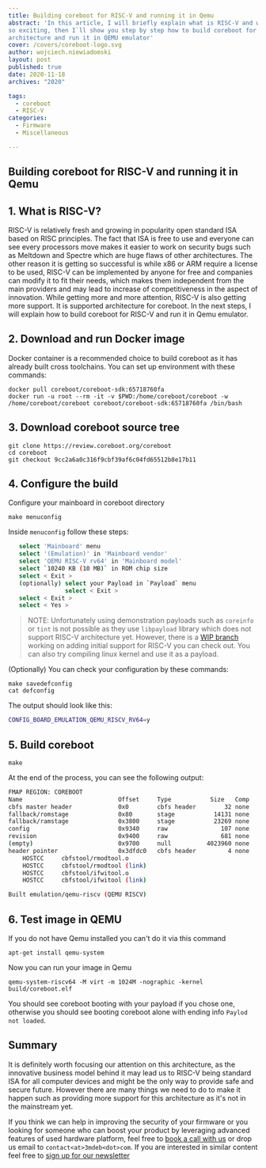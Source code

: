 ```yaml
---
title: Building coreboot for RISC-V and running it in Qemu
abstract: 'In this article, I will briefly explain what is RISC-V and why it is
so exciting, then I`ll show you step by step how to build coreboot for this
architecture and run it in QEMU emulator'
cover: /covers/coreboot-logo.svg
author: wojciech.niewiadomski
layout: post
published: true
date: 2020-11-18
archives: "2020"

tags:
  - coreboot
  - RISC-V
categories:
  - Firmware
  - Miscellaneous

---
```


## Building coreboot for RISC-V and running it in Qemu

## 1. What is RISC-V?

RISC-V is relatively fresh and growing in popularity open standard ISA based on
RISC principles. The fact that ISA is free to use and everyone can see every
processors move makes it easier to work on security bugs such as Meltdown and
Spectre which are huge flaws of other architectures. The other reason it is
getting so successful is while x86 or ARM require a license to be used, RISC-V
can be implemented by anyone for free and companies can modify it to fit their
needs, which makes them independent from the main providers and may lead to
increase of competitiveness in the aspect of innovation. While getting more and
more attention, RISC-V is also getting more support. It is supported
architecture for coreboot. In the next steps, I will explain how to build
coreboot for RISC-V and run it in Qemu emulator.

## 2. Download and run Docker image

Docker container is a recommended choice to build coreboot as it has already
built cross toolchains. You can set up environment with these commands:

```bashsh
docker pull coreboot/coreboot-sdk:65718760fa
docker run -u root --rm -it -v $PWD:/home/coreboot/coreboot -w /home/coreboot/coreboot coreboot/coreboot-sdk:65718760fa /bin/bash
```

## 3. Download coreboot source tree

```bashsh
git clone https://review.coreboot.org/coreboot
cd coreboot
git checkout 9cc2a6a0c316f9cbf39af6c04fd65512b8e17b11
```

## 4. Configure the build

Configure your mainboard in coreboot directory

```bashsh
make menuconfig
```

Inside `menuconfig` follow these steps:

```bash
   select 'Mainboard' menu
   select '(Emulation)' in 'Mainboard vendor'
   select 'QEMU RISC-V rv64' in 'Mainboard model'
   select `10240 KB (10 MB)` in ROM chip size
   select < Exit >
   (optionally) select your Payload in `Payload` menu
                select < Exit >
   select < Exit >
   select < Yes >
```

> NOTE: Unfortunately using demonstration payloads such as `coreinfo` or `tint`
> is not possible as they use `libpayload` library which does not support RISC-V
> architecture yet. However, there is a
> [WIP branch](https://review.coreboot.org/c/coreboot/+/31356) working on adding
> initial support for RISC-V you can check out. You can also try compiling linux
> kernel and use it as a payload.

(Optionally) You can check your configuration by these commands:

```bashsh
make savedefconfig
cat defconfig
```

The output should look like this:

```bash
CONFIG_BOARD_EMULATION_QEMU_RISCV_RV64=y
```

## 5. Build coreboot

```bashsh
make
```

At the end of the process, you can see the following output:

```bash
FMAP REGION: COREBOOT
Name                           Offset     Type           Size   Comp
cbfs master header             0x0        cbfs header        32 none
fallback/romstage              0x80       stage           14131 none
fallback/ramstage              0x3800     stage           23269 none
config                         0x9340     raw               107 none
revision                       0x9400     raw               681 none
(empty)                        0x9700     null          4023960 none
header pointer                 0x3dfdc0   cbfs header         4 none
    HOSTCC     cbfstool/rmodtool.o
    HOSTCC     cbfstool/rmodtool (link)
    HOSTCC     cbfstool/ifwitool.o
    HOSTCC     cbfstool/ifwitool (link)

Built emulation/qemu-riscv (QEMU RISCV)
```

## 6. Test image in QEMU

If you do not have Qemu installed you can't do it via this command

```bashsh
apt-get install qemu-system
```

Now you can run your image in Qemu

```bashsh
qemu-system-riscv64 -M virt -m 1024M -nographic -kernel build/coreboot.elf
```

You should see coreboot booting with your payload if you chose one, otherwise
you should see booting coreboot alone with ending info `Paylod not loaded`.

## Summary

It is definitely worth focusing our attention on this architecture, as the
innovative business model behind it may lead us to RISC-V being standard ISA for
all computer devices and might be the only way to provide safe and secure
future. However there are many things we need to do to make it happen such as
providing more support for this architecture as it's not in the mainstream yet.

If you think we can help in improving the security of your firmware or you
looking for someone who can boost your product by leveraging advanced features
of used hardware platform, feel free to
[book a call with us](https://cloud.3mdeb.com/index.php/apps/calendar/appointment/n7T65toSaD9t) or
drop us email to `contact<at>3mdeb<dot>com`. If you are interested in similar
content feel free to [sign up for our newsletter](https://3mdeb.com/subscribe/3mdeb_newsletter.html)
